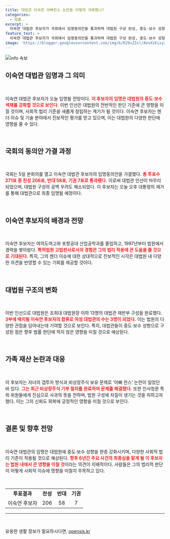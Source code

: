 ```yaml
---
title: 대법관 이숙연 아빠찬스 논란을 어떻게 극복했나?
categories:
  - 법률
excerpt: >
  이숙연 대법관 후보자가 국회에서 임명동의안을 통과하며 대법원 구성 완성, 중도·보수 성향 강화로 주목받고 있습니다. 젠더와 기술 분야에서 진보적 평가를 받는 그의 취임식은 내일 예정입니다.
feature_text: >
  이숙연 대법관 후보자가 국회에서 임명동의안을 통과하며 대법원 구성 완성, 중도·보수 성향 강화로 주목받고 있습니다. 젠더와 기술 분야에서 진보적 평가를 받는 그의 취임식은 내일 예정입니다.
image: 'https://blogger.googleusercontent.com/img/b/R29vZ2xl/AVvXsEixyZcFfHzMRdzZMjFBmAUKJYCLCGyLL1o632UiGVXcaFdKo_bkvkuCioo0uUKlGfBVcT3P84aROyZIXSBEx3Aw5nCQ3pTgDom1WDC4m8eifvWiAmWEEVb4x6G_l8C0QH225ldMjyaFvpxGEBGNO37VmDTDMHGhJPq73UglMfDca1-0aw/s1600/blogspot.png'
---
```


<p><img src="https://blogger.googleusercontent.com/img/b/R29vZ2xl/AVvXsEixyZcFfHzMRdzZMjFBmAUKJYCLCGyLL1o632UiGVXcaFdKo_bkvkuCioo0uUKlGfBVcT3P84aROyZIXSBEx3Aw5nCQ3pTgDom1WDC4m8eifvWiAmWEEVb4x6G_l8C0QH225ldMjyaFvpxGEBGNO37VmDTDMHGhJPq73UglMfDca1-0aw/s1600/blogspot.png" alt="info 속보" /></p>

<h2 data-ke-size="size26">이숙연 대법관 임명과 그 의미</h2>  

<p data-ke-size="size16">&nbsp;</p>  

<p>이숙연 대법관 후보자가 오늘 임명될 전망이다. <b><span style="color: #ee2323;">이 후보자의 임명은 대법원의 중도·보수 색채를 강화할 것으로 보인다.</span></b> 이번 인선은 대법원의 전반적인 판단 기준에 큰 영향을 미칠 것이며, 사회적 법리 기준을 새롭게 정립하는 계기가 될 것이다. 이숙연 후보자는 젠더 이슈 및 기술 분야에서 진보적인 평가를 받고 있으며, 이는 대법원의 다양한 판단에 영향을 줄 수 있다. </p>

<p data-ke-size="size16">&nbsp;</p>

<h2 data-ke-size="size26">국회의 동의안 가결 과정</h2>  

<p data-ke-size="size16">&nbsp;</p>  

<p>국회는 5일 본회의를 열고 이숙연 대법관 후보자의 임명동의안을 가결했다. <b><span style="color: #ee2323;">총 투표수 271표 중 찬성 206표, 반대 58표, 기권 7표로 통과됐다.</span></b> 이로써 대법관 인선이 마무리되었으며, 대법원 구성의 공백 우려도 해소되었다. 이 후보자는 오늘 오후 대통령의 재가를 통해 대법관으로 최종 임명될 예정이다. </p>

<p data-ke-size="size16">&nbsp;</p>

<h2 data-ke-size="size26">이숙연 후보자의 배경과 전망</h2>  

<p data-ke-size="size16">&nbsp;</p>  

<p>이숙연 후보자는 여의도여고와 포항공대 산업공학과를 졸업하고, 1997년부터 법원에서 경력을 쌓아왔다. <b><span style="color: #ee2323;">특허법원 고법판사로서의 경험은 그의 법리 적용에 큰 도움을 줄 것으로 기대된다.</span></b> 특히, 그의 젠더 이슈에 대한 상대적으로 진보적인 시각은 대법원 내 다양한 의견을 반영할 수 있는 기회를 제공할 것이다. </p>

<p data-ke-size="size16">&nbsp;</p>

<h2 data-ke-size="size26">대법원 구조의 변화</h2>  

<p data-ke-size="size16">&nbsp;</p>  

<p>이번 인선으로 대법원은 조희대 대법원장 이하 13명의 대법관 재판부 구성을 완료했다. <b><span style="color: #ee2323;">3부에 배치될 이숙연 후보자의 합류로 여성 대법관의 수는 3명이 되었다.</span></b> 이는 법원의 다양한 관점을 담아내는데 기여할 것으로 보인다. 특히, 대법관들이 중도·보수 성향으로 구성된 점은 향후 법률 판단에 적지 않은 영향을 미칠 것으로 예상된다.</p>

<p data-ke-size="size16">&nbsp;</p>

<h2 data-ke-size="size26">가족 재산 논란과 대응</h2>  

<p data-ke-size="size16">&nbsp;</p>  

<p>이 후보자는 자녀의 갭투자 방식과 비상장주식 보유 문제로 ‘아빠 찬스’ 논란이 일었던 바 있다. <b><span style="color: #ee2323;">그는 최근 비상장주식 기부 절차를 완료하며 문제를 해결했다.</span></b> 또한 인사청문 특위 위원들에게 진심으로 사과의 뜻을 전하며, 법원 구성에 차질이 생기는 것을 피하고자 했다. 이는 그의 신뢰도 회복에 긍정적인 영향을 미칠 것으로 보인다. </p>

<p data-ke-size="size16">&nbsp;</p>

<h2 data-ke-size="size26">결론 및 향후 전망</h2>  

<p data-ke-size="size16">&nbsp;</p>  

<p>이숙연 대법관의 임명은 대법원에 중도·보수 성향을 한층 강화시키며, 다양한 사회적 법리 기준이 적용될 것으로 예상된다. <b><span style="color: #ee2323;">향후 6년간 주요 사건의 최종심을 맡게 될 이 후보자는 법원 내에서 큰 영향을 미칠 것</span></b>이라는 의견이 지배적이다. 사람들은 그의 법리적 판단이 어떻게 사회적 이슈에 영향을 미칠지 주목하고 있다. </p>

<p data-ke-size="size16">&nbsp;</p>  

<table style="width: 100%; border-collapse: collapse;">  
<tr>  
<td style="text-align: center; height: 17px;"><b>투표결과</b></td>  
<td style="text-align: center; height: 17px;"><b>찬성</b></td>  
<td style="text-align: center; height: 17px;"><b>반대</b></td>  
<td style="text-align: center; height: 17px;"><b>기권</b></td>  
</tr>  
<tr>  
<td style="text-align: center; height: 17px;">이숙연 후보자</td>  
<td style="text-align: center; height: 17px;">206</td>  
<td style="text-align: center; height: 17px;">58</td>  
<td style="text-align: center; height: 17px;">7</td>  
</tr>  
</table>  

<hr>  

<p data-ke-size="size16">&nbsp;</p>  
유용한 생활 정보가 필요하시다면, <a href="https://opensis.kr" rel="dofollow">opensis.kr</a>


